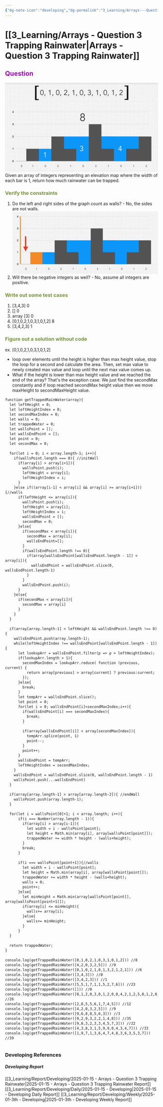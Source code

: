 ```yaml
---
{"dg-note-icon":"developing","dg-permalink":"3_Learning/Arrays---Question-3-Trapping-Rainwater","created-date":"2025-01-15 2:11:49 pm","date":"2025-01-15","type":"developing","tags":["developing"],"aliases":null,"title":"Arrays - Question 3 Trapping Rainwater","courseName":"Master the Coding Interview Big Tech (FAANG) Interviews","dg-publish":true,"permalink":"/3_Learning/Arrays---Question-3-Trapping-Rainwater/","dgPassFrontmatter":true,"noteIcon":"developing"}
---
```



# [[3_Learning/Arrays - Question 3 Trapping Rainwater\|Arrays - Question 3 Trapping Rainwater]]
## <font color="#9d0ab3">Question</font>
![Utilities/Images/Pasted image 20250115141625.jpeg](/img/user/Utilities/Images/Pasted%20image%2020250115141625.jpeg)
Given an array of integers representing an elevation map where the width of each bar is 1, return how much rainwater can be trapped.

### <font color="#76923c">Verify the constraints</font>
1. Do the left and right sides of the graph count as walls? - No, the sides are not walls. ![Utilities/Images/Pasted image 20250115142031.jpeg](/img/user/Utilities/Images/Pasted%20image%2020250115142031.jpeg)
2. Will there be negative integers as well? - No, assume all integers are positive.

### <font color="#76923c">Write out some test cases</font>
1. [3,4,3] 0
2. [] 0
3. array [3] 0
4. [0,1,0,2,1,0,3,1,0,1,2] 8
5. [3,4,2,3] 1

### <font color="#76923c">Figure out a solution without code</font>
ex. [0,1,0,2,1,0,3,1,0,1,2]

- loop over elements until the height is higher than max height value, stop the loop for a second and calculate the area. Then, set max value to newly created max value and loop until the next max value comes up. 
- What if the height is lower than max height value and we reached the end of the array? That's the exception case. We just find the secondMax constantly and if loop reached secondMax height value then we move maxHeight to secondMaxHeight value.

```run-js
function getTrappedRainWater(array){
  let leftHeight = 0;
  let leftHeightIndex = 0;
  let secondMaxIndex = 0;
  let walls = 0;
  let trappedWater = 0;
  let wallsPoint = [];
  let wallsEndPoint = [];
  let point = 0;
  let secondMax = 0;

  for(let i = 0; i < array.length-1; i++){
    if(wallsPoint.length === 0){ //initWall
      if(array[i] > array[i+1]){
        wallsPoint.push(i);
        leftHeight = array[i];
        leftHeightIndex = i;
      }
    }else if((array[i-1] < array[i] && array[i] >= array[i+1])){//walls
      if(leftHeight <= array[i]){
        wallsPoint.push(i);
        leftHeight = array[i];
        leftHeightIndex = i;
        wallsEndPoint = [];
        secondMax = 0;
      }else{
        if(secondMax < array[i]){
          secondMax = array[i];
          wallsEndPoint=[];
        }
        if(wallsEndPoint.length !== 0){
          if(array[wallsEndPoint[wallsEndPoint.length - 1]] < array[i]){
            wallsEndPoint = wallsEndPoint.slice(0, wallsEndPoint.length-1)
          }
        }
        wallsEndPoint.push(i);
      }
    }else{
      if(secondMax < array[i]){
        secondMax = array[i]
      }
    }
  }

  if(array[array.length-1] < leftHeight && wallsEndPoint.length !== 0){
    wallsEndPoint.push(array.length-1);
    while(leftHeightIndex !== wallsEndPoint[wallsEndPoint.length - 1]){
      let lookupArr = wallsEndPoint.filter(p => p > leftHeightIndex);
      if(lookupArr.length > 1){
        secondMaxIndex = lookupArr.reduce( function (previous, current) {
          return array[previous] > array[current] ? previous:current;
        });
      }else{
        break;
      }
      let tempArr = wallsEndPoint.slice();
      let point = 0;
      for(let i = 0; wallsEndPoint[i]<secondMaxIndex;i++){
        if(wallsEndPoint[i] === secondMaxIndex){
          break;
        }
        
        if(array[wallsEndPoint[i]] < array[secondMaxIndex]){
          tempArr.splice(point, 1)
          point--;
        }
        point++;
      }
      wallsEndPoint = tempArr;
      leftHeightIndex = secondMaxIndex;
    }
    wallsEndPoint = wallsEndPoint.slice(0, wallsEndPoint.length - 1)
    wallsPoint.push(...wallsEndPoint)
  }

  if(array[array.length-1] > array[array.length-2]){ //endWall
    wallsPoint.push(array.length-1);
  }

  for(let i = wallsPoint[0]+1; i < array.length; i++){
      if(i === Number(array.length - 1)){
        if(array[i] > array[i-1]){
          let width = i - wallsPoint[point];
          let height = Math.min(array[i], array[wallsPoint[point]]);
          trappedWater += width * height - (walls+height);
        }
        break;
      }

      if(i === wallsPoint[point+1]){//walls
        let width = i - wallsPoint[point];
        let height = Math.min(array[i], array[wallsPoint[point]]);
        trappedWater += width * height - (walls+height);
        walls = 0;
        point++;
      }else{
        let minHeight = Math.min(array[wallsPoint[point]], array[wallsPoint[point+1]]);
        if(array[i] <= minHeight){
          walls+= array[i];
        }else{
          walls+= minHeight;
        }
      }
  }

  return trappedWater;
}

console.log(getTrappedRainWater([0,1,0,2,1,0,3,1,0,1,2])) //8
console.log(getTrappedRainWater([4,2,0,3,2,5])) //9
console.log(getTrappedRainWater([0,1,0,2,1,0,1,3,2,1,2,1])) //6
console.log(getTrappedRainWater([3,4,3])) //0
console.log(getTrappedRainWater([3,4,2,3])) //1
console.log(getTrappedRainWater([5,5,1,7,1,1,5,2,7,6])) //23
console.log(getTrappedRainWater([])) //0
console.log(getTrappedRainWater([0,1,2,0,3,0,1,2,0,0,4,2,1,2,5,0,1,2,0,2])) //26
console.log(getTrappedRainWater([2,8,5,5,6,1,7,4,5])) //12
console.log(getTrappedRainWater([4,2,0,3,2,5])) //9
console.log(getTrappedRainWater([9,6,8,8,5,6,3])) //3
console.log(getTrappedRainWater([9,2,9,3,2,2,1,4,8])) //35
console.log(getTrappedRainWater([9,8,3,2,3,3,4,5,7,3])) //22
console.log(getTrappedRainWater([4,3,8,3,1,5,9,9,0,4,3,4,7])) //33
console.log(getTrappedRainWater([1,9,7,1,3,6,4,7,4,8,3,6,3,5,3,7])) //39


```



### Developing References
##### Developing Report
[[3_Learning/Report/Developing/2025-01-15 - Arrays - Question 3 Trapping Rainwater\|2025-01-15 - Arrays - Question 3 Trapping Rainwater Report]]
[[3_Learning/Report/Developing/Daily/2025-01-15 - Developing\|2025-01-15 - Developing Daily Report]]
[[3_Learning/Report/Developing/Weekly/2025-01-3th - Developing\|2025-01-3th - Developing Weekly Report]]





